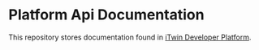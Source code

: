 # Platform Api Documentation

This repository stores documentation found in [iTwin Developer Platform](https://developer.bentley.com).